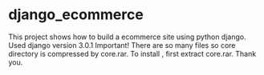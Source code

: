 # django_ecommerce
This project shows how to build a ecommerce site using python django. Used django version 3.0.1
Important! 
There are so many files so core directory is compressed by core.rar.
To install , first extract core.rar.
Thank you.
